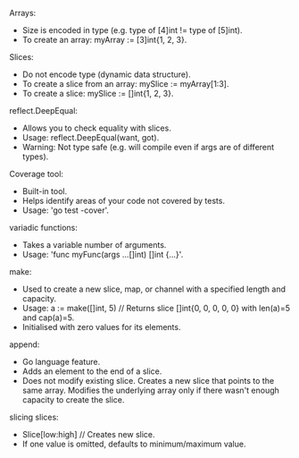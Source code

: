 Arrays:

- Size is encoded in type (e.g. type of [4]int != type of [5]int).
- To create an array: myArray := [3]int{1, 2, 3}.

Slices:

- Do not encode type (dynamic data structure).
- To create a slice from an array: mySlice := myArray[1:3].
- To create a slice: mySlice := []int{1, 2, 3}.

reflect.DeepEqual:

- Allows you to check equality with slices.
- Usage: reflect.DeepEqual(want, got).
- Warning: Not type safe (e.g. will compile even if args are of different types).

Coverage tool:

- Built-in tool.
- Helps identify areas of your code not covered by tests.
- Usage: 'go test -cover'.

variadic functions:

- Takes a variable number of arguments.
- Usage: 'func myFunc(args ...[]int) []int {...}'.

make:

- Used to create a new slice, map, or channel with a specified length and capacity.
- Usage: a := make([]int, 5) // Returns slice []int{0, 0, 0, 0, 0} with len(a)=5 and cap(a)=5.
- Initialised with zero values for its elements.

append:

- Go language feature.
- Adds an element to the end of a slice.
- Does not modify existing slice. Creates a new slice that points to the same array. Modifies the underlying array only if there wasn't enough capacity to create the slice.

slicing slices:

- Slice[low:high] // Creates new slice.
- If one value is omitted, defaults to minimum/maximum value.
